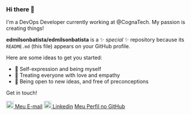 ### Hi there 👋

I'm a DevOps Developer currently working at @CognaTech. My passion is creating things!


**edmilsonbatista/edmilsonbatista** is a ✨ _special_ ✨ repository because its `README.md` (this file) appears on your GitHub profile.

Here are some ideas to get you started:

- 🌟 Self-expression and being myself
- 💖 Treating everyone with love and empathy
- 📖 Being open to new ideas, and free of preconceptions

Get in touch!

[<img src="https://img.icons8.com/fluent/48/000000/gmail.png" width="20"/> Meu E-mail](mailto:edmilson.udi@gmail.com)
[<img src="https://img.icons8.com/fluent/48/000000/linkedin.png" width="20"/> Linkedin](https://www.linkedin.com/edmilson-batista)
[Meu Perfil no GitHub](https://github.com/edmilsonbatista)
